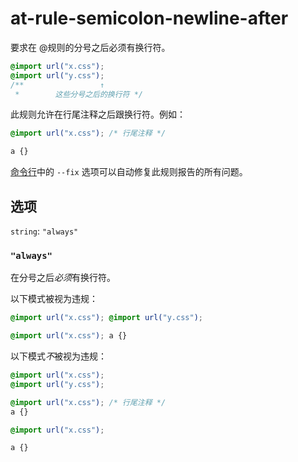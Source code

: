 # at-rule-semicolon-newline-after

要求在 @规则的分号之后必须有换行符。

```css
@import url("x.css");
@import url("y.css");
/**                 ↑
 *        这些分号之后的换行符 */
```

此规则允许在行尾注释之后跟换行符。例如：

```css
@import url("x.css"); /* 行尾注释 */

a {}
```

[命令行](../../../docs/user-guide/cli.md#自动修复错误)中的 `--fix` 选项可以自动修复此规则报告的所有问题。

## 选项

`string`: `"always"`

### `"always"`

在分号之后*必须*有换行符。

以下模式被视为违规：

```css
@import url("x.css"); @import url("y.css");
```

```css
@import url("x.css"); a {}
```

以下模式*不*被视为违规：

```css
@import url("x.css");
@import url("y.css");
```

```css
@import url("x.css"); /* 行尾注释 */
a {}
```

```css
@import url("x.css");

a {}
```
